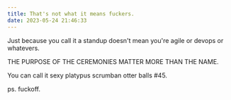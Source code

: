 ```yaml
---
title: That's not what it means fuckers.
date: 2023-05-24 21:46:33
---
```



Just because you call it a standup doesn't mean you're agile or devops or whatevers.


THE PURPOSE OF THE CEREMONIES MATTER MORE THAN THE NAME. 


You can call it sexy platypus scrumban otter balls #45. 


ps. fuckoff.